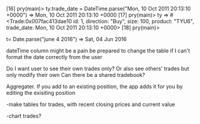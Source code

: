 [16] pry(main)> ty.trade_date = DateTime.parse("Mon, 10 Oct 2011 20:13:10 +0000")
=> Mon, 10 Oct 2011 20:13:10 +0000
[17] pry(main)> ty
=> #<Trade:0x007fac413dae10
 id: 1,
 direction: "Buy",
 size: 100,
 product: "TYU6",
 trade_date: Mon, 10 Oct 2011 20:13:10 +0000>
[18] pry(main)>

t= Date.parse("june 4 2016")
=> Sat, 04 Jun 2016

dateTime column might be a pain
be prepared to change the table
if I can't format the date correctly from the user

Do I want user to see their own trades only?
Or also see others' trades but only modify their own
Can there be a shared tradebook?

Aggregater. If you add to an existing position, the app adds it for you by editing the exisiting position

-make tables for trades, with recent closing prices and current value

-chart trades?
